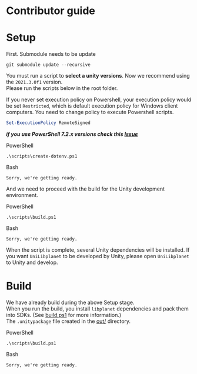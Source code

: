 Contributor guide
=================

# Setup
First. Submodule needs to be update
```
git submodule update --recursive
```

You must run a script to **select a unity versions**. Now we recommend using the `2021.3.0f1` version.  
Please run the scripts below in the root folder.

If you never set execution policy on Powershell, your execution policy would be set `Restricted`, which is default execution policy for Windows client computers. 
You need to change policy to execute Powershell scripts.
```powershell
Set-ExecutionPolicy RemoteSigned
```

___if you use PowerShell 7.2.x versions check this [Issue](https://github.com/PowerShell/PowerShell/issues/17322)___

PowerShell
```
.\scripts\create-dotenv.ps1
```

Bash
```
Sorry, we're getting ready.
```

And we need to proceed with the build for the Unity development environment.  

PowerShell
```
.\scripts\build.ps1
```

Bash
```
Sorry, we're getting ready.
```

When the script is complete, several Unity dependencies will be installed.
If you want `UniLibplanet` to be developed by Unity, please open `UniLibplanet` to Unity and develop.

# Build

We have already build during the above Setup stage.  
When you run the build, you install `libplanet` dependencies and pack them into SDKs. (See [build.ps1](./scripts/build.ps1) for more information.)  
The `.unitypackage` file created in the [out/](./out/) directory.

PowerShell
```
.\scripts\build.ps1
```

Bash
```
Sorry, we're getting ready.
```
